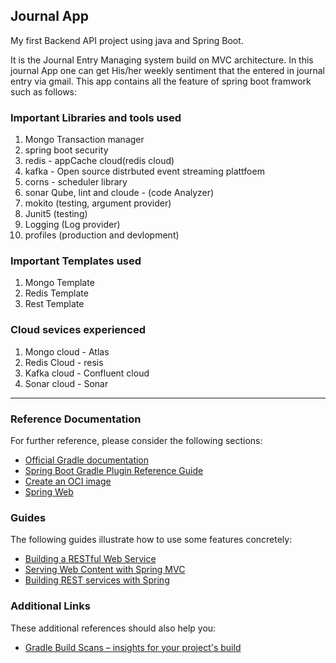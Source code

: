 ## Journal App
My first Backend API project using java and Spring Boot.

It is the Journal Entry Managing system build on MVC architecture. In this journal App one can get His/her weekly sentiment that the entered in journal entry via gmail.
This app contains all the feature of spring boot framwork such as follows:

### Important Libraries and tools used 
1) Mongo Transaction manager
2) spring boot security
4) redis - appCache cloud(redis cloud)
5) kafka - Open source distrbuted event streaming plattfoem
6) corns - scheduler library
7) sonar Qube, lint and cloude - (code Analyzer)
9) mokito (testing, argument provider)
10) Junit5 (testing)
11) Logging (Log provider)
12) profiles (production and devlopment)

### Important Templates used
1) Mongo Template
2) Redis Template
3) Rest Template

### Cloud sevices experienced
1) Mongo cloud - Atlas
2) Redis Cloud - resis
3) Kafka cloud - Confluent cloud
4) Sonar cloud - Sonar

**************************************

### Reference Documentation

For further reference, please consider the following sections:

* [Official Gradle documentation](https://docs.gradle.org)
* [Spring Boot Gradle Plugin Reference Guide](https://docs.spring.io/spring-boot/3.3.2/gradle-plugin)
* [Create an OCI image](https://docs.spring.io/spring-boot/3.3.2/gradle-plugin/packaging-oci-image.html)
* [Spring Web](https://docs.spring.io/spring-boot/docs/3.3.2/reference/htmlsingle/index.html#web)

### Guides

The following guides illustrate how to use some features concretely:

* [Building a RESTful Web Service](https://spring.io/guides/gs/rest-service/)
* [Serving Web Content with Spring MVC](https://spring.io/guides/gs/serving-web-content/)
* [Building REST services with Spring](https://spring.io/guides/tutorials/rest/)

### Additional Links

These additional references should also help you:

* [Gradle Build Scans – insights for your project's build](https://scans.gradle.com#gradle)


